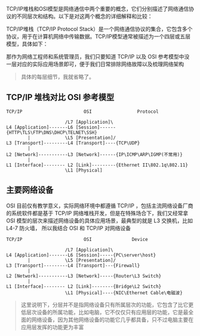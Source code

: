TCP/IP堆栈和OSI模型是网络通信中两个重要的概念，它们分别描述了网络通信协议的不同层次和结构。以下是对这两个概念的详细解释和比较：

TCP/IP堆栈（TCP/IP Protocol Stack）是一个网络通信协议的集合，它包含多个协议，用于在计算机网络中传输数据。TCP/IP模型通常被描述为一个四层或五层模型，具体如下：

那作为网络工程师和系统管理员，我们只要知道 TCP/IP 以及 OSI 参考模型中没一层对应的实际应用场景即可，便于我们日常排除网络故障以及梳理网络架构

> 具体的每层细节，我就省略了。

## TCP/IP 堆栈对比 OSI 参考模型
```
TCP/IP                       OSI                 Protocol

                      /L7 [Application]\
L4 [Application]-------L6 [Session]------{HTTP\TLS\FTP\DNS\DHCP\TELNET\SSH}
        |             \L5 [Presentation]/
L3 [Transport]---------L4 [Transport]----{TCP\UDP}
        |
L2 [Network]-----------L3 [Network]------{IP\ICMP\ARP\IGMP(不常用)}
        |             
L1 [Interface]-------- L2 [Link]---------{Ethernet II\802.1q\802.11}
                      \L1 [Physical]
```

## 主要网络设备

OSI 目前仅有教学意义，实际网络环境中都遵循 TCP/IP ，包括主流网络设备厂商的系统软件都是基于 TCP/IP 网络堆栈开发，但是在特殊场合下，我们又经常拿 OSI 模型的层次来描述网络设备的具体应用场景，最典型的就是 L3 交换机，比如 L4-7 防火墙，
所以我结合 OSI 和 TCP/IP 对网络设备

```
TCP/IP                       OSI               Device

                      /L7 [Application]\
L4 [Application]-------L6 [Session]-----{PC\server\host}
        |             \L5 [Presentation]/
L3 [Transport]---------L4 [Transport]---{Firewall}
        |
L2 [Network]-----------L3 [Network]-----{Router\L3 Switch}
        |             
L1 [Interface]-------- L2 [Link]--------{Bridge\L2 Switch}
                      \L1 [Physical]----{NIC\Ethernet Cable\电磁波}                   
```

> 这里说明下，分层并不是指网络设备只有所属层次的功能，它包含了比它更低层次设备的所属功能，比如电脑，它不仅仅只有应用层的功能，它是最全面的网络设备，因为其他网络设备的功能它几乎都具备，只不过电脑主要在应用层发挥的功能更为丰富
